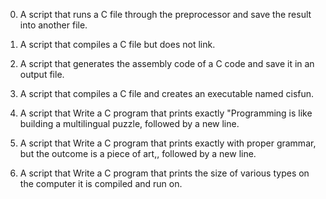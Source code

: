 0.  A script that runs a C file through the preprocessor and save the result into another file.


1.  A script that compiles a C file but does not link.


2.  A script that generates the assembly code of a C code and save it in an output file.


3.  A script that compiles a C file and creates an executable named cisfun.


4.  A script that Write a C program that prints exactly "Programming is like building a multilingual puzzle, followed by a new line.


5.  A script that Write a C program that prints exactly with proper grammar, but the outcome is a piece of art,, followed by a new line.


6.  A script that Write a C program that prints the size of various types on the computer it is compiled and run on.


